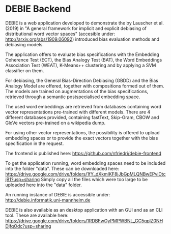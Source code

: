 # DEBIE Backend
DEBIE is a web application developed to demonstrate the by Lauscher et al. (2019) in "A general framework for implicit and explicit debiasing of distributional word vector spaces" (accesible under: http://arxiv.org/abs/1909.06092) introduced bias evaluation methods and debiasing models.

The application offers to evaluate bias specifications with the Embedding Coherence Test (ECT), the Bias Analogy Test (BAT), the Word Embeddings Association Test (WEAT), K-Means++ clustering and by applying a SVM classifier on them.

For debiasing, the General Bias-Direction Debiasing (GBDD) and the Bias Analogy Model are offered, together with compositions formed out of them. The models are trained on augmentations of the bias specifications, retrieved through a semantic postspecialised embedding space.

The used word embeddings are retrieved from databases containing word vector representations pre-trained with different models. There are 4 different databases provided, containing fastText, Skip-Gram, CBOW and GloVe vectors pre-trained on a wikipedia dump.

For using other vector representations, the possibility is offered to upload embedding spaces or to provide the exact vectors together with the bias specification in the request.

The frontend is published here: https://github.com/nfriedri/debie-frontend

To get the application running, word embedding spaces need to be included into the folder "data". These can be downloaded here: https://drive.google.com/drive/folders/1fY_dXkmlKF8jJbGpMLQNBwEPviDtcjB1?usp=sharing
Simply copy all the files which were too large to be uploaded here into the "data" folder.

An running instance of DEBIE is accessible under: http://debie.informatik.uni-mannheim.de

DEBIE is also available as an desktop application with an GUI and as an CLI tool.
These are available here: https://drive.google.com/drive/folders/1RDBFwOyPMPWBNL_GC5qplZ0NHDjfqOdc?usp=sharing
